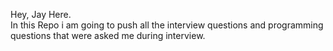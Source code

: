 Hey, Jay Here.<br>
In this Repo i am going to push all the interview questions and programming questions that were asked me during interview. <br>
